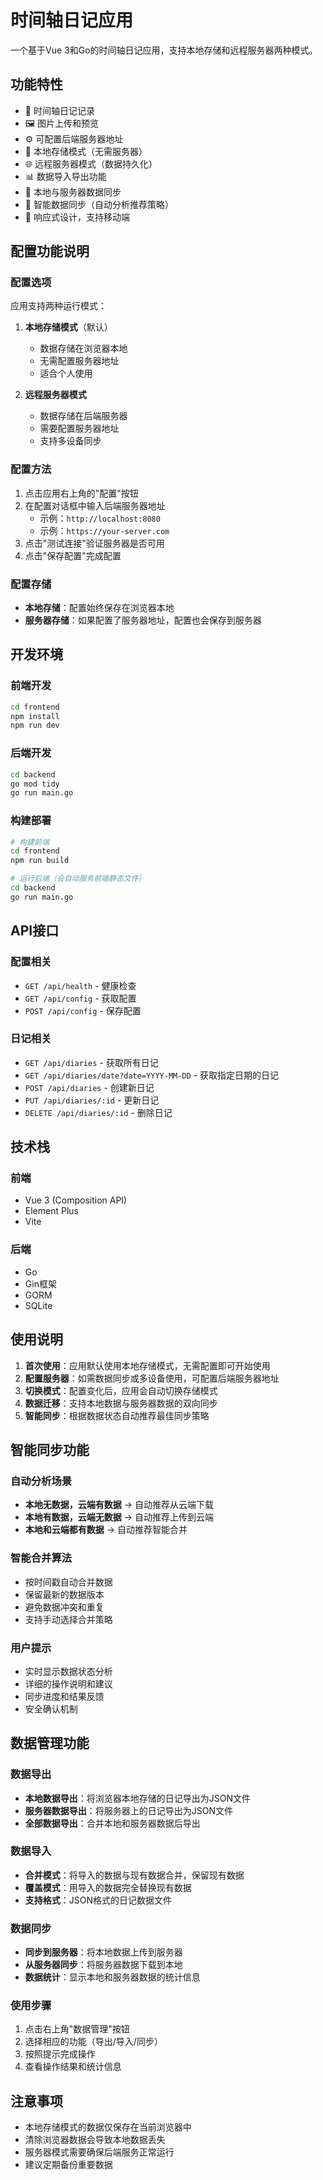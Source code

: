 # 时间轴日记应用

一个基于Vue 3和Go的时间轴日记应用，支持本地存储和远程服务器两种模式。

## 功能特性

- 📝 时间轴日记记录
- 🖼️ 图片上传和预览
- ⚙️ 可配置后端服务器地址
- 💾 本地存储模式（无需服务器）
- 🌐 远程服务器模式（数据持久化）
- 📊 数据导入导出功能
- 🔄 本地与服务器数据同步
- 🤖 智能数据同步（自动分析推荐策略）
- 📱 响应式设计，支持移动端

## 配置功能说明

### 配置选项

应用支持两种运行模式：

1. **本地存储模式**（默认）
   - 数据存储在浏览器本地
   - 无需配置服务器地址
   - 适合个人使用

2. **远程服务器模式**
   - 数据存储在后端服务器
   - 需要配置服务器地址
   - 支持多设备同步

### 配置方法

1. 点击应用右上角的"配置"按钮
2. 在配置对话框中输入后端服务器地址
   - 示例：`http://localhost:8080`
   - 示例：`https://your-server.com`
3. 点击"测试连接"验证服务器是否可用
4. 点击"保存配置"完成配置

### 配置存储

- **本地存储**：配置始终保存在浏览器本地
- **服务器存储**：如果配置了服务器地址，配置也会保存到服务器

## 开发环境

### 前端开发

```bash
cd frontend
npm install
npm run dev
```

### 后端开发

```bash
cd backend
go mod tidy
go run main.go
```

### 构建部署

```bash
# 构建前端
cd frontend
npm run build

# 运行后端（会自动服务前端静态文件）
cd backend
go run main.go
```

## API接口

### 配置相关

- `GET /api/health` - 健康检查
- `GET /api/config` - 获取配置
- `POST /api/config` - 保存配置

### 日记相关

- `GET /api/diaries` - 获取所有日记
- `GET /api/diaries/date?date=YYYY-MM-DD` - 获取指定日期的日记
- `POST /api/diaries` - 创建新日记
- `PUT /api/diaries/:id` - 更新日记
- `DELETE /api/diaries/:id` - 删除日记

## 技术栈

### 前端
- Vue 3 (Composition API)
- Element Plus
- Vite

### 后端
- Go
- Gin框架
- GORM
- SQLite

## 使用说明

1. **首次使用**：应用默认使用本地存储模式，无需配置即可开始使用
2. **配置服务器**：如需数据同步或多设备使用，可配置后端服务器地址
3. **切换模式**：配置变化后，应用会自动切换存储模式
4. **数据迁移**：支持本地数据与服务器数据的双向同步
5. **智能同步**：根据数据状态自动推荐最佳同步策略

## 智能同步功能

### 自动分析场景
- **本地无数据，云端有数据** → 自动推荐从云端下载
- **本地有数据，云端无数据** → 自动推荐上传到云端
- **本地和云端都有数据** → 自动推荐智能合并

### 智能合并算法
- 按时间戳自动合并数据
- 保留最新的数据版本
- 避免数据冲突和重复
- 支持手动选择合并策略

### 用户提示
- 实时显示数据状态分析
- 详细的操作说明和建议
- 同步进度和结果反馈
- 安全确认机制

## 数据管理功能

### 数据导出
- **本地数据导出**：将浏览器本地存储的日记导出为JSON文件
- **服务器数据导出**：将服务器上的日记导出为JSON文件
- **全部数据导出**：合并本地和服务器数据后导出

### 数据导入
- **合并模式**：将导入的数据与现有数据合并，保留现有数据
- **覆盖模式**：用导入的数据完全替换现有数据
- **支持格式**：JSON格式的日记数据文件

### 数据同步
- **同步到服务器**：将本地数据上传到服务器
- **从服务器同步**：将服务器数据下载到本地
- **数据统计**：显示本地和服务器数据的统计信息

### 使用步骤
1. 点击右上角"数据管理"按钮
2. 选择相应的功能（导出/导入/同步）
3. 按照提示完成操作
4. 查看操作结果和统计信息

## 注意事项

- 本地存储模式的数据仅保存在当前浏览器中
- 清除浏览器数据会导致本地数据丢失
- 服务器模式需要确保后端服务正常运行
- 建议定期备份重要数据 